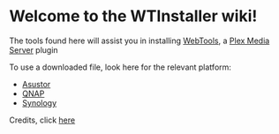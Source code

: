 # Welcome to the WTInstaller wiki!

The tools found here will assist you in installing [WebTools](http://forums.plex.tv/discussion/126254), a [Plex Media Server](https://plex.tv/) plugin

To use a downloaded file, look here for the relevant platform:

* [Asustor](https://github.com/ukdtom/WTInstaller/wiki/Asustor)
* [QNAP](https://github.com/ukdtom/WTInstaller/wiki/QNAP)
* [Synology](https://github.com/ukdtom/WTInstaller/wiki/Synology)


Credits, click [here](https://github.com/ukdtom/WTInstaller/wiki/Credits)
